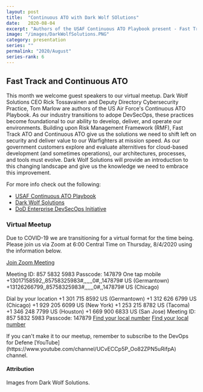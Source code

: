 ```yaml
---
layout: post
title:  "Continuous ATO with Dark Wolf SOlutions"
date:   2020-08-04
excerpt: "Authors of the USAF Continuous ATO Playbook present - Fast Track and Continuous ATO"
image: "/images/DarkWolfSolutions.PNG"
category: presentation
series: ""
permalink: "2020/August"
series-rank: 6
---
```


## Fast Track and Continuous ATO

This month we welcome guest speakers to our virtual meetup. Dark Wolf Solutions CEO Rick Tossavainen and Deputy Directory Cybersecurity Practice, Tom Marlow are authors of the US Air Force's Continuous ATO Playbook.  As our industry transitions to adope DevSecOps, these practices become foundational to our ability to develop, deliver, and operate our environments. Building upon Risk Management Framework (RMF), Fast Track ATO and Continuous ATO give us the solutions we need to shift left on security and deliver value to our Warfighters at mission speed.  As our government customers explore and evaluate alternitives for cloud-based development (and sometimes operations), our architectures, processes, and tools must evolve. Dark Wolf Solutions will provide an introduction to this changing landscape and give us the knowledge we need to embrace this improvement. 

For more info check out the following:
- [USAF Continuous ATO Playbook](https://github.com/jondavid-black/DevOpsForDefense/blob/master/docs/pubs/Air%20Force%20Continuous%20ATO%20Playbook.pdf)
- [Dark Wolf Solutions](https://www.darkwolfsolutions.com/)
- [DoD Enterprise DevSecOps Initiative](https://software.af.mil/dsop/)


### Virtual Meetup
Due to COVID-19 we are transitioning for a virtual format for the time being.  Please join us via Zoom at 6:00 Central Time on Thursday, 8/4/2020 using the information below.

[Join Zoom Meeting](https://us02web.zoom.us/j/85758325983?pwd=bmU2OUNhZ210TkRLY0gvUlhsaS9OQT09)

Meeting ID: 857 5832 5983
Passcode: 147879
One tap mobile
+13017158592,,85758325983#,,,,,,0#,,147879# US (Germantown)
+13126266799,,85758325983#,,,,,,0#,,147879# US (Chicago)

Dial by your location
        +1 301 715 8592 US (Germantown)
        +1 312 626 6799 US (Chicago)
        +1 929 205 6099 US (New York)
        +1 253 215 8782 US (Tacoma)
        +1 346 248 7799 US (Houston)
        +1 669 900 6833 US (San Jose)
Meeting ID: 857 5832 5983
Passcode: 147879
[Find your local number](https://us02web.zoom.us/u/kdfWuDecFN)
[Find your local number](https://us02web.zoom.us/u/kdfWuDecFN)


<div class="box" markdown="1">
If you can't make it to our meetup, remember to subscribe to the DevOps for Defene [YouTube](https://www.youtube.com/channel/UCvECCp5P_Oo82ZPN5uRifpA) channel. 
</div>

#### Attribution

Images from Dark Wolf Solutions.
